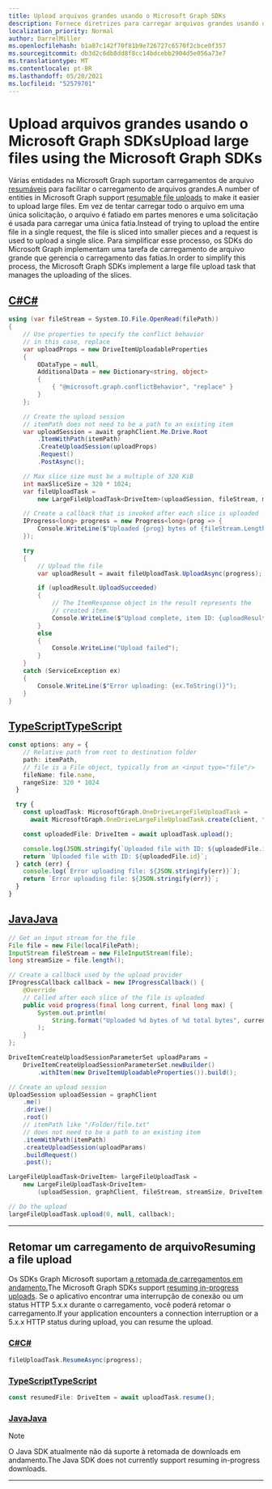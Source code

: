 ```yaml
---
title: Upload arquivos grandes usando o Microsoft Graph SDKs
description: Fornece diretrizes para carregar arquivos grandes usando o Microsoft Graph SDKs.
localization_priority: Normal
author: DarrelMiller
ms.openlocfilehash: b1a87c142f70f81b9e726727c6570f2cbce0f357
ms.sourcegitcommit: db3d2c6db8dd8f8cc14bdcebb2904d5e056a73e7
ms.translationtype: MT
ms.contentlocale: pt-BR
ms.lasthandoff: 05/20/2021
ms.locfileid: "52579701"
---
```

# <a name="upload-large-files-using-the-microsoft-graph-sdks"></a><span data-ttu-id="e46ff-103">Upload arquivos grandes usando o Microsoft Graph SDKs</span><span class="sxs-lookup"><span data-stu-id="e46ff-103">Upload large files using the Microsoft Graph SDKs</span></span>

<span data-ttu-id="e46ff-104">Várias entidades na Microsoft Graph suportam carregamentos de arquivo [resumáveis](/graph/api/driveitem-createuploadsession?view=graph-rest-1.0&preserve-view=true) para facilitar o carregamento de arquivos grandes.</span><span class="sxs-lookup"><span data-stu-id="e46ff-104">A number of entities in Microsoft Graph support [resumable file uploads](/graph/api/driveitem-createuploadsession?view=graph-rest-1.0&preserve-view=true) to make it easier to upload large files.</span></span> <span data-ttu-id="e46ff-105">Em vez de tentar carregar todo o arquivo em uma única solicitação, o arquivo é fatiado em partes menores e uma solicitação é usada para carregar uma única fatia.</span><span class="sxs-lookup"><span data-stu-id="e46ff-105">Instead of trying to upload the entire file in a single request, the file is sliced into smaller pieces and a request is used to upload a single slice.</span></span> <span data-ttu-id="e46ff-106">Para simplificar esse processo, os SDKs do Microsoft Graph implementam uma tarefa de carregamento de arquivo grande que gerencia o carregamento das fatias.</span><span class="sxs-lookup"><span data-stu-id="e46ff-106">In order to simplify this process, the Microsoft Graph SDKs implement a large file upload task that manages the uploading of the slices.</span></span>

## <a name="c"></a>[<span data-ttu-id="e46ff-107">C#</span><span class="sxs-lookup"><span data-stu-id="e46ff-107">C#</span></span>](#tab/csharp)

```csharp
using (var fileStream = System.IO.File.OpenRead(filePath))
{
    // Use properties to specify the conflict behavior
    // in this case, replace
    var uploadProps = new DriveItemUploadableProperties
    {
        ODataType = null,
        AdditionalData = new Dictionary<string, object>
        {
            { "@microsoft.graph.conflictBehavior", "replace" }
        }
    };

    // Create the upload session
    // itemPath does not need to be a path to an existing item
    var uploadSession = await graphClient.Me.Drive.Root
        .ItemWithPath(itemPath)
        .CreateUploadSession(uploadProps)
        .Request()
        .PostAsync();

    // Max slice size must be a multiple of 320 KiB
    int maxSliceSize = 320 * 1024;
    var fileUploadTask =
        new LargeFileUploadTask<DriveItem>(uploadSession, fileStream, maxSliceSize);

    // Create a callback that is invoked after each slice is uploaded
    IProgress<long> progress = new Progress<long>(prog => {
        Console.WriteLine($"Uploaded {prog} bytes of {fileStream.Length} bytes");
    });

    try
    {
        // Upload the file
        var uploadResult = await fileUploadTask.UploadAsync(progress);

        if (uploadResult.UploadSucceeded)
        {
            // The ItemResponse object in the result represents the
            // created item.
            Console.WriteLine($"Upload complete, item ID: {uploadResult.ItemResponse.Id}");
        }
        else
        {
            Console.WriteLine("Upload failed");
        }
    }
    catch (ServiceException ex)
    {
        Console.WriteLine($"Error uploading: {ex.ToString()}");
    }
}
```

## <a name="typescript"></a>[<span data-ttu-id="e46ff-108">TypeScript</span><span class="sxs-lookup"><span data-stu-id="e46ff-108">TypeScript</span></span>](#tab/typescript)

```typescript
const options: any = {
    // Relative path from root to destination folder
    path: itemPath,
    // file is a File object, typically from an <input type="file"/>
    fileName: file.name,
    rangeSize: 320 * 1024
  }

  try {
    const uploadTask: MicrosoftGraph.OneDriveLargeFileUploadTask =
      await MicrosoftGraph.OneDriveLargeFileUploadTask.create(client, file, options);

    const uploadedFile: DriveItem = await uploadTask.upload();

    console.log(JSON.stringify(`Uploaded file with ID: ${uploadedFile.id}`));
    return `Uploaded file with ID: ${uploadedFile.id}`;
  } catch (err) {
    console.log(`Error uploading file: ${JSON.stringify(err)}`);
    return `Error uploading file: ${JSON.stringify(err)}`;
  }
}
```

## <a name="java"></a>[<span data-ttu-id="e46ff-109">Java</span><span class="sxs-lookup"><span data-stu-id="e46ff-109">Java</span></span>](#tab/java)

```java
// Get an input stream for the file
File file = new File(localFilePath);
InputStream fileStream = new FileInputStream(file);
long streamSize = file.length();

// Create a callback used by the upload provider
IProgressCallback callback = new IProgressCallback() {
    @Override
    // Called after each slice of the file is uploaded
    public void progress(final long current, final long max) {
        System.out.println(
            String.format("Uploaded %d bytes of %d total bytes", current, max)
        );
    }
};

DriveItemCreateUploadSessionParameterSet uploadParams =
    DriveItemCreateUploadSessionParameterSet.newBuilder()
        .withItem(new DriveItemUploadableProperties()).build();

// Create an upload session
UploadSession uploadSession = graphClient
    .me()
    .drive()
    .root()
    // itemPath like "/Folder/file.txt"
    // does not need to be a path to an existing item
    .itemWithPath(itemPath)
    .createUploadSession(uploadParams)
    .buildRequest()
    .post();

LargeFileUploadTask<DriveItem> largeFileUploadTask =
    new LargeFileUploadTask<DriveItem>
        (uploadSession, graphClient, fileStream, streamSize, DriveItem.class);

// Do the upload
largeFileUploadTask.upload(0, null, callback);
```

---

## <a name="resuming-a-file-upload"></a><span data-ttu-id="e46ff-110">Retomar um carregamento de arquivo</span><span class="sxs-lookup"><span data-stu-id="e46ff-110">Resuming a file upload</span></span>

<span data-ttu-id="e46ff-111">Os SDKs Graph Microsoft suportam [a retomada de carregamentos em andamento.](/graph/api/driveitem-createuploadsession?view=graph-rest-1.0&preserve-view=true#resuming-an-in-progress-upload)</span><span class="sxs-lookup"><span data-stu-id="e46ff-111">The Microsoft Graph SDKs support [resuming in-progress uploads](/graph/api/driveitem-createuploadsession?view=graph-rest-1.0&preserve-view=true#resuming-an-in-progress-upload).</span></span> <span data-ttu-id="e46ff-112">Se o aplicativo encontrar uma interrupção de conexão ou um status HTTP 5.x.x durante o carregamento, você poderá retomar o carregamento.</span><span class="sxs-lookup"><span data-stu-id="e46ff-112">If your application encounters a connection interruption or a 5.x.x HTTP status during upload, you can resume the upload.</span></span>

<!-- markdownlint-disable MD024 -->
### <a name="c"></a>[<span data-ttu-id="e46ff-113">C#</span><span class="sxs-lookup"><span data-stu-id="e46ff-113">C#</span></span>](#tab/csharp)

```csharp
fileUploadTask.ResumeAsync(progress);
```

### <a name="typescript"></a>[<span data-ttu-id="e46ff-114">TypeScript</span><span class="sxs-lookup"><span data-stu-id="e46ff-114">TypeScript</span></span>](#tab/typescript)

```typescript
const resumedFile: DriveItem = await uploadTask.resume();
```

### <a name="java"></a>[<span data-ttu-id="e46ff-115">Java</span><span class="sxs-lookup"><span data-stu-id="e46ff-115">Java</span></span>](#tab/java)

> [!NOTE]
> <span data-ttu-id="e46ff-116">O Java SDK atualmente não dá suporte à retomada de downloads em andamento.</span><span class="sxs-lookup"><span data-stu-id="e46ff-116">The Java SDK does not currently support resuming in-progress downloads.</span></span>

---
<!-- markdownlint-enable MD024 -->
